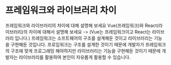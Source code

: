 # 프레임워크와 라이브러리 차이

프레임워크와 라이브러리의 차이에 대해 설명해 보세요 Vue(프레임워크)와 React(라이브러리)의 차이에 대해서 설명해 보세요 -> (Vue는 프레임워크이고 React는 라이브러리 입니다.) 프레임워크는 소프트웨어의 구조를 설계해둔 것이고 라이브러리는 기능을 구현해둔 것입니다. 프로임워크는 구조를 설계한 것이기 때문에 개발자가 프레임워크의 구조에 맞게 프로그래밍 해야하지만 라이브러리는 기능을 구현해둔 것이기 때문에 개발자는 라이브러리를 활용하여 본인이 자유롭게 활용할 수 있습니다.